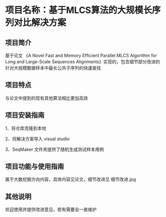 
# 项目名称：基于MLCS算法的大规模长序列对比解决方案

## 项目简介
基于论文 《A Novel Fast and Memory Efficient Parallel MLCS Algorithm for Long and Large-Scale Sequences Alignments》实现的，包含细节部分改进的针对大规模数据样本中最长公共子序列的快速查找

## 项目特点
与论文中提到的现有其他算法相比更加高效

## 项目安装指南
1、将仓库克隆到本地

2、将解决方案导入 visual studio 

3、SeqMaker 文件夹提供了随机生成测试样本用例

## 项目功能与使用指南
属于大数挖掘方向内容，具体内容见论文，细节改进见 细节改进.jpg

## 其他说明
欢迎使用并提供改进意见，若有需要会一直维护
